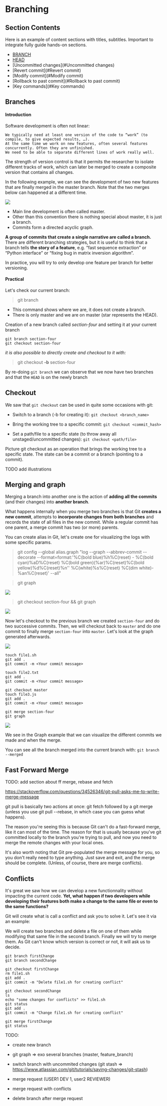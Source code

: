 
# Branching

## Section Contents

Here is an example of content sections with titles, subtitles. Important to integrate fully guide hands-on sections.

* [BRANCH](#Branches)
* [HEAD](#HEAD)
* [Uncommitted changes](#Uncommitted changes)
* [Revert commit](#Revert commit)
* [Modify commit](#Modify commit)
* [Rollback to past commit](#Rollback to past commit)
* [Key commands](#Key commands)

## Branches

#### Introduction

Software development is often not linear:

    We typically need at least one version of the code to “work” (to compile, to give expected results, …).
    At the same time we work on new features, often several features concurrently. Often they are unfinished.
    We need to be able to separate different lines of work really well.

The strength of version control is that it permits the researcher to isolate different tracks of work, which can later be merged to create a composite version that contains all changes.

In the following example, we can see the development of two new features that are finally merged in the master branch. Note that the two merges below can happened at a different time.

![](../pics/octopus.png)

- Main line development is often called master.
- Other than this convention there is nothing special about master, it is just a branch.
- Commits form a directed acyclic graph.

**A group of commits that create a single narrative are called a branch.** There are different branching strategies, but it is useful to think that a branch tells **the story of a feature**, e.g. “fast sequence extraction” or “Python interface” or “fixing bug in matrix inversion algorithm”.

In practice, you will try to only develop one feature per branch for better versioning.

#### Practical

Let's check our current branch:
> git branch



- This command shows where we are, it does not create a branch.
- There is only master and we are on master (star represents the HEAD).

Creation of a new branch called *section-four* and setting it at your current branch

```
git branch section-four
git checkout section-four
```
*it is also possible to directly create and checkout to it with:*
> git checkout **-b** section-four

By re-doing `git branch` we can observe that we now have two branches and that the `HEAD` is on the newly branch


## Checkout

We saw that `git checkout` can be used in quite some occasions with git:

- Switch to a branch (-b for creating it):
`git checkout <branch_name>`

- Bring the working tree to a specific commit:
`git checkout <commit_hash>`

- Set a path/file to a specific state (to throw away all unstaged/uncommitted changes):
`git checkout <path/file>`

Picture git checkout as an operation that brings the working tree to a specific state. The state can be a commit or a branch (pointing to a commit).

TODO add illustrations

## Merging and graph

Merging a branch into another one is the action of **adding all the commits** (and their changes) into **another branch**.

What happens internally when you merge two branches is that Git **creates a new commit**, attempts to **incorporate changes from both branches** and records the state of all files in the new commit. While a regular commit has one parent, a merge commit has two (or more) parents.

You can create alias in Git, let's create one for visualizing the logs with some specific params.
> git config --global alias.graph "log --graph --abbrev-commit --decorate --format=format:'%C(bold blue)%h%C(reset) - %C(bold cyan)%aD%C(reset) %C(bold green)(%ar)%C(reset)%C(bold yellow)%d%C(reset)%n''          %C(white)%s%C(reset) %C(dim white)- %an%C(reset)' --all"

> git graph

![](../pics/graph_0.png)

> git checkout section-four && git graph

![](../pics/graph_1.png)



Now let's checkout to the previous branch we created `section-four` and do two successive commits. Then, we will checkout back to `master` and do one commit to finally merge `section-four` into `master`. Let's look at the graph generated afterwards.

![](../pics/graph_2.png)

```
touch file1.sh
git add .
git commit -m <Your commit message>

touch file2.txt
git add .
git commit -m <Your commit message>

git checkout master
touch file3.js
git add .
git commit -m <Your commit message>

git merge section-four
git graph
```

![](../pics/graph_3.png)

We see in the Graph example that we can visualize the different commits we made and when the merge.


You can see all the branch merged into the current branch with:
`git branch --merged`


## Fast Forward Merge

TODO: add section about ff merge, rebase and fetch

https://stackoverflow.com/questions/34526346/git-pull-asks-me-to-write-merge-message

git pull is basically two actions at once: git fetch followed by a git merge (unless you use git pull --rebase, in which case you can guess what happens).

The reason you're seeing this is because Git can't do a fast-forward merge, like it can most of the time. The reason for that is usually because you've git committed locally to the branch you're trying to pull, and now you need to merge the remote changes with your local ones.

It's also worth noting that Git pre-populated the merge message for you, so you don't really need to type anything. Just save and exit, and the merge should be complete. (Unless, of course, there are merge conflicts).

## Conflicts

It's great we saw how we can develop a new functionnality without impacting the current code. **Yet, what happen if two developers while developing their features both make a change to the same file or even to the same functions?**

Git will create what is call a conflict and ask you to solve it. Let's see it via an example:

We will create two branches and delete a file on one of them while modifying that same file in the second branch. Finally we will try to merge them.
As Git can't know which version is correct or not, it will ask us to decide.

```
git branch firstChange
git branch secondChange

git checkout firstChange
rm file1.sh
git add .
git commit -m "Delete file1.sh for creating conflict"

git checkout secondChange
ls
echo "some changes for conflicts" >> file1.sh
git status
git add .
git commit -m "Change file1.sh for creating conflict"

git merge firstChange
git status
```



TODO:

- create new branch
- git graph
=> exo several branches (master, feature_branch)
- switch branch with uncommited changes (git stash => https://www.atlassian.com/git/tutorials/saving-changes/git-stash)

- merge request (USER1 DEV 1, user2 REVIEWER)
- merge request with conflicts

- delete branch after merge request
